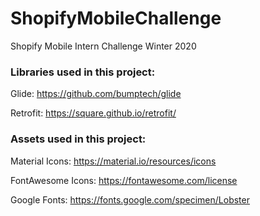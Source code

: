 # ShopifyMobileChallenge
Shopify Mobile Intern Challenge Winter 2020

### Libraries used in this project:

Glide: https://github.com/bumptech/glide

Retrofit: https://square.github.io/retrofit/

### Assets used in this project:

Material Icons: https://material.io/resources/icons

FontAwesome Icons: https://fontawesome.com/license

Google Fonts: https://fonts.google.com/specimen/Lobster
